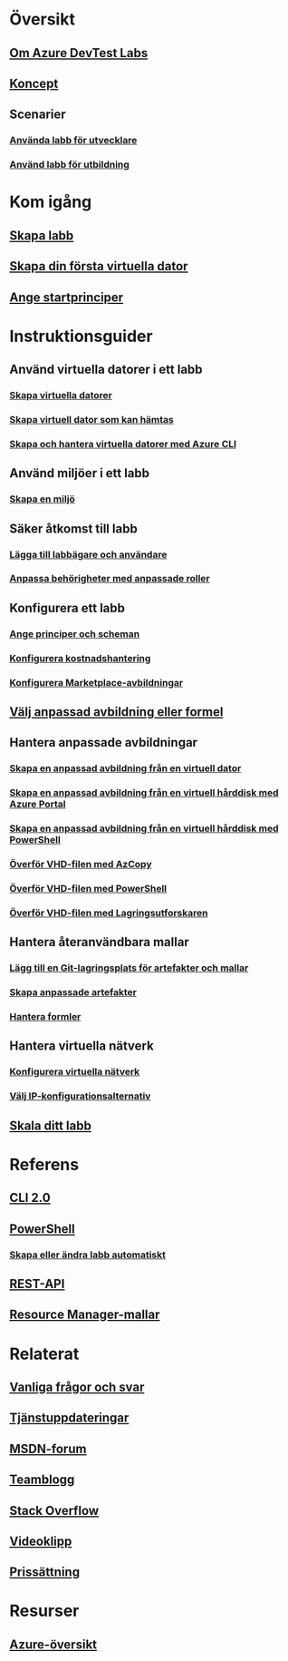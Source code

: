 

# Översikt


## [Om Azure DevTest Labs](devtest-lab-overview.md)


## [Koncept](devtest-lab-concepts.md)


## Scenarier


### [Använda labb för utvecklare](devtest-lab-developer-lab.md)


### [Använd labb för utbildning](devtest-lab-training-lab.md)



# Kom igång


## [Skapa labb](devtest-lab-create-lab.md)


## [Skapa din första virtuella dator](devtest-lab-create-first-vm.md)


## [Ange startprinciper](devtest-lab-get-started-with-lab-policies.md)



# Instruktionsguider


## Använd virtuella datorer i ett labb


### [Skapa virtuella datorer](devtest-lab-add-vm.md)


### [Skapa virtuell dator som kan hämtas](devtest-lab-add-claimable-vm.md)


### [Skapa och hantera virtuella datorer med Azure CLI](devtest-lab-vmcli.md)



## Använd miljöer i ett labb


### [Skapa en miljö](devtest-lab-create-environment-from-arm.md)



## Säker åtkomst till labb


### [Lägga till labbägare och användare](devtest-lab-add-devtest-user.md)


### [Anpassa behörigheter med anpassade roller](devtest-lab-grant-user-permissions-to-specific-lab-policies.md)



## Konfigurera ett labb


### [Ange principer och scheman](devtest-lab-set-lab-policy.md)


### [Konfigurera kostnadshantering](devtest-lab-configure-cost-management.md)


### [Konfigurera Marketplace-avbildningar](devtest-lab-configure-marketplace-images.md)



## [Välj anpassad avbildning eller formel](devtest-lab-comparing-vm-base-image-types.md)



## Hantera anpassade avbildningar


### [Skapa en anpassad avbildning från en virtuell dator](devtest-lab-create-custom-image-from-vm-using-portal.md)


### [Skapa en anpassad avbildning från en virtuell hårddisk med Azure Portal](devtest-lab-create-template.md)


### [Skapa en anpassad avbildning från en virtuell hårddisk med PowerShell](devtest-lab-create-custom-image-from-vhd-using-powershell.md)


### [Överför VHD-filen med AzCopy](devtest-lab-upload-vhd-using-azcopy.md)


### [Överför VHD-filen med PowerShell](devtest-lab-upload-vhd-using-powershell.md)


### [Överför VHD-filen med Lagringsutforskaren](devtest-lab-upload-vhd-using-storage-explorer.md)



## Hantera återanvändbara mallar


### [Lägg till en Git-lagringsplats för artefakter och mallar](devtest-lab-add-artifact-repo.md)


### [Skapa anpassade artefakter](devtest-lab-artifact-author.md)


### [Hantera formler](devtest-lab-manage-formulas.md)



## Hantera virtuella nätverk


### [Konfigurera virtuella nätverk](devtest-lab-configure-vnet.md)


### [Välj IP-konfigurationsalternativ](devtest-lab-shared-ip.md)



## [Skala ditt labb](devtest-lab-scale-lab.md)



# Referens


## [CLI 2.0](/cli/azure/lab)


## [PowerShell](/powershell/module/azurerm.devtestlabs/#devtest_labs)


### [Skapa eller ändra labb automatiskt](devtest-lab-use-arm-and-powershell-for-lab-resources.md)


## [REST-API](https://docs.microsoft.com/rest/api/dtl/)


## [Resource Manager-mallar](https://github.com/Azure/azure-devtestlab/tree/master/Samples)




# Relaterat


## [Vanliga frågor och svar](devtest-lab-faq.md)


## [Tjänstuppdateringar](https://azure.microsoft.com/updates/?product=devtest-lab)


## [MSDN-forum](https://social.msdn.microsoft.com/Forums/en-US/home?forum=AzureDevTestLabs)


## [Teamblogg](https://blogs.msdn.microsoft.com/devtestlab/)


## [Stack Overflow](http://stackoverflow.com/questions/tagged/azure-devtest-labs)


## [Videoklipp](https://azure.microsoft.com/documentation/videos/index/?services=devtest-lab)


## [Prissättning](https://azure.microsoft.com/pricing/details/devtest-lab/)


# Resurser


## [Azure-översikt](https://azure.microsoft.com/roadmap/)
